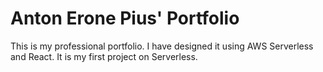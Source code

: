 # Anton Erone Pius' Portfolio
This is my professional portfolio.
I have designed it using AWS Serverless and React.
It is my first project on Serverless.
